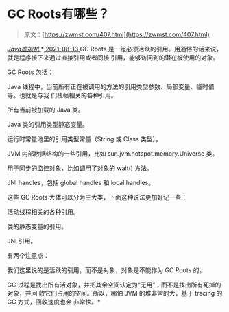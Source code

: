 <!--yml
category: 未分类
date: 0001-01-01 00:00:00
--->

# GC Roots有哪些？

> 原文：[https://zwmst.com/407.html](https://zwmst.com/407.html)

   [ *Java虚拟机* ](https://zwmst.com/java%e8%99%9a%e6%8b%9f%e6%9c%ba)*[ <time datetime="2021-08-14T06:44:29+08:00"> 2021-08-13 </time> ](https://zwmst.com/407.html)  GC Roots 是一组必须活跃的引用。用通俗的话来说，就是程序接下来通过直接引用或者间接 引用，能够访问到的潜在被使用的对象。

GC Roots 包括：

Java 线程中，当前所有正在被调用的方法的引用类型参数、局部变量、临时值等。也就是与我 们栈帧相关的各种引用。

所有当前被加载的 Java 类。

Java 类的引用类型静态变量。

运行时常量池里的引用类型常量（String 或 Class 类型）。

JVM 内部数据结构的一些引用，比如 sun.jvm.hotspot.memory.Universe 类。

用于同步的监控对象，比如调用了对象的 wait() 方法。

JNI handles，包括 global handles 和 local handles。

这些 GC Roots 大体可以分为三大类，下面这种说法更加好记一些：

活动线程相关的各种引用。

类的静态变量的引用。

JNI 引用。

有两个注意点：

我们这里说的是活跃的引用，而不是对象，对象是不能作为 GC Roots 的。

GC 过程是找出所有活对象，并把其余空间认定为“无用”；而不是找出所有死掉的对象，并回 收它们占用的空间。所以，哪怕 JVM 的堆非常的大，基于 tracing 的 GC 方式，回收速度也会 非常快。*